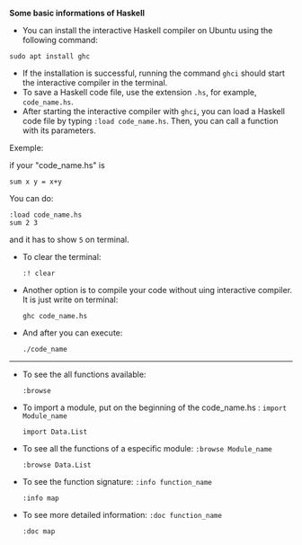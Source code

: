 **Some basic informations of Haskell**

* You can install the interactive Haskell compiler on Ubuntu using the following command:

```sudo apt install ghc```

* If the installation is successful, running the command `ghci` should start the interactive compiler in the terminal.
* To save a Haskell code file, use the extension `.hs`, for example, `code_name.hs`.
* After starting the interactive compiler with `ghci`, you can load a Haskell code file by typing `:load code_name.hs`. Then, you can call a function with its parameters.

Exemple:

if your "code_name.hs" is

```
sum x y = x+y
```

You can do:
```
:load code_name.hs
sum 2 3
```

and it has to show ```5``` on terminal.

* To clear the terminal:
  
  `:! clear`
  
* Another option is to compile your code without uing interactive compiler. It is just write on terminal:
  
  `ghc code_name.hs`

* And after you can execute:

  `./code_name`


------------------------------------------------------------------------
* To see the all functions available:

  `:browse`
* To import a module, put on the beginning of the code_name.hs : `import Module_name`
  
  `import Data.List`
* To see all the functions of a especific module: `:browse Module_name`
  
  `:browse Data.List`
* To see the function signature: `:info function_name`
  
  `:info map`
* To see more detailed information: `:doc function_name`
  
  `:doc map`
